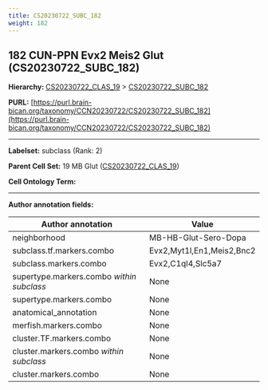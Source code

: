```yaml
---
title: CS20230722_SUBC_182
weight: 182
---
```

## 182 CUN-PPN Evx2 Meis2 Glut (CS20230722_SUBC_182)
<b>Hierarchy: </b>
[CS20230722_CLAS_19](../CS20230722_CLAS_19) >
[CS20230722_SUBC_182](../CS20230722_SUBC_182)

**PURL:** [https://purl.brain-bican.org/taxonomy/CCN20230722/CS20230722_SUBC_182](https://purl.brain-bican.org/taxonomy/CCN20230722/CS20230722_SUBC_182)

---


**Labelset:** subclass (Rank: 2)

**Parent Cell Set:** 19 MB Glut ([CS20230722_CLAS_19](../CS20230722_CLAS_19))



**Cell Ontology Term:** 

[MARKER GENES.]: #


---

[TRANSFERRED ANNOTATIONS.]: #


[AUTHOR ANNOTATION FIELDS.]: #


**Author annotation fields:**

| Author annotation | Value |
|-------------------|-------|
|neighborhood|MB-HB-Glut-Sero-Dopa|
|subclass.tf.markers.combo|Evx2,Myt1l,En1,Meis2,Bnc2|
|subclass.markers.combo|Evx2,C1ql4,Slc5a7|
|supertype.markers.combo _within subclass_|None|
|supertype.markers.combo|None|
|anatomical_annotation|None|
|merfish.markers.combo|None|
|cluster.TF.markers.combo|None|
|cluster.markers.combo _within subclass_|None|
|cluster.markers.combo|None|
